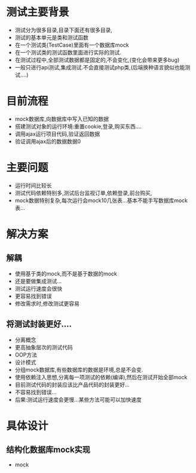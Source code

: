 # 测试主要背景
* 测试分为很多目录,目录下面还有很多目录,
* 测试的基本单元是类和测试函数
* 在一个测试类(TestCase)里面有一个数据库mock
* 在一个测试类的测试函数里面进行实际的测试.
* 在测试过程中,全部测试数据都是固定的,不会变化,(变化会带来更多bug)
* 一般只进行api测试,集成测试.不会直接测试php类,(后端换种语言貌似也能测试....)

# 目前流程
* mock数据库,向数据库中写入已知的数据
* 搭建测试对象的运行环境:重置cookie,登录,购买东西....
* 调用ajax运行项目代码,验证返回数据
* 验证调用ajax后的数据数据0

# 主要问题
* 运行时间比较长
* 测试代码依赖特别多,测试后台监视订单,依赖登录,前台购买,
* mock数据特别复杂,每次运行会mock10几张表...基本不能手写数据库mock表...

# 解决方案
## 解耦
* 使用基于类的mock,而不是基于数据的mock
* 还是要做集成测试...
* 测试运行速度会很快
* 更容易找到错误
* 修改需求时,修改测试更容易

## 将测试封装更好....
* 分离概念
* 更高抽象层次的测试代码
* OOP方法
* 设计模式
* 分组mock数据库,有些数据库的数据是环境,总是不会变.
* 使用依赖注入思想,分离每一项测试的依赖(编译),然后在测试开始全部mock
* 目前测试代码的封装应该比产品代码的封装更好...
* 不容易找到错误...
* 后果:测试运行速度会更慢...某些方法可能可以加快速度

# 具体设计
## 结构化数据库mock实现
* mock